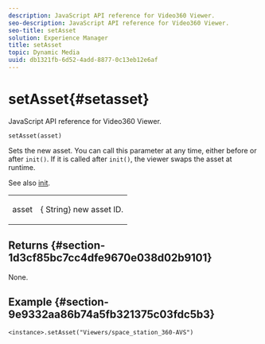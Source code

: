 ```yaml
---
description: JavaScript API reference for Video360 Viewer.
seo-description: JavaScript API reference for Video360 Viewer.
seo-title: setAsset
solution: Experience Manager
title: setAsset
topic: Dynamic Media
uuid: db1321fb-6d52-4add-8877-0c13eb12e6af
---
```


# setAsset{#setasset}

JavaScript API reference for Video360 Viewer.

 `setAsset(asset)`

Sets the new asset. You can call this parameter at any time, either before or after `init()`. If it is called after `init()`, the viewer swaps the asset at runtime.

See also [init](../../../c-html5-aem-asset-viewers/c-html5-aem-video360/c-html5-aem-video360-javascriptapiref/r-html5-aem-video360-javascriptapiref-init.md#reference-aee94dd92a28410784f7a1792e28683b).

<table id="table_896DFF34A68A403DB93A6D597461A573"> 
 <tbody> 
  <tr> 
   <td colname="col1"> <p> <span class="codeph"> asset </span> </p> </td> 
   <td colname="col2"> <p>{<span class="codeph"> String</span>} new asset ID. </p> </td> 
  </tr> 
 </tbody> 
</table>

## Returns {#section-1d3cf85bc7cc4dfe9670e038d02b9101}

None.

## Example {#section-9e9332aa86b74a5fb321375c03fdc5b3}

```
<instance>.setAsset("Viewers/space_station_360-AVS")
```

